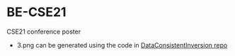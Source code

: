 # BE-CSE21

CSE21 conference poster

- 3.png can be generated using the code in [DataConsistentInversion repo](https://github.com/User-zwj/DataConsistentInversion)

